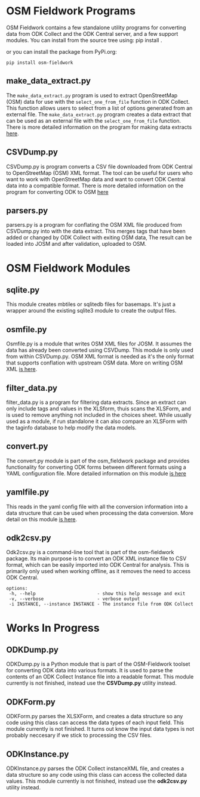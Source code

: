 # OSM Fieldwork Programs

OSM Fieldwork contains a few standalone utility programs for converting
data from ODK Collect and the ODK Central server, and a few support
modules. You can install from the source tree using:
pip install .

or you can install the package from PyPi.org:

    pip install osm-fieldwork

## make_data_extract.py

The `make_data_extract.py` program is used to extract OpenStreetMap
(OSM) data for use with the `select_one_from_file` function in ODK
Collect. This function allows users to select from a list of options
generated from an external file. The `make_data_extract.py` program
creates a data extract that can be used as an external file with the
`select_one_from_file` function. There is more detailed information on
the program for making data extracts [here](make_data_extract.md).

## CSVDump.py

CSVDump.py is program converts a CSV file downloaded from
ODK Central to OpenStreetMap (OSM) XML format. The tool can be useful
for users who want to work with OpenStreetMap data and want to convert
ODK Central data into a compatible format. There is more detailed information on
the program for converting ODK to OSM [here](CSVDump.md)

## parsers.py

parsers.py is a program for conflating the OSM XML file produced
from CSVDump.py into with the data extract. This merges tags that have
been added or changed by ODK Collect with exiting OSM data, The result
can be loaded into JOSM and after validation, uploaded to OSM.

# OSM Fieldwork Modules

## sqlite.py

This module creates mbtiles or sqlitedb files for basemaps. It's just
a wrapper around the existing sqlite3 module to create the output
files.

## osmfile.py

Osmfile.py is a module that writes OSM XML files for JOSM. It assumes
the data has already been converted using CSVDump. This module is only
used from within CSVDump.py. OSM XML format is needed as it's the only
format that supports conflation with upstream OSM data. More on
writing OSM XML [is here](osmfile.md).

## filter_data.py

filter_data.py is a program for filtering data extracts. Since an
extract can only include tags and values in the XLSform, thuis scans
the XLSForm, and is used to remove anything not included in the choices
sheet. While usually used as a module, if run standalone it can also
compare an XLSForm with the taginfo database to help modify the data
models.

## convert.py

The convert.py module is part of the osm_fieldwork package and
provides functionality for converting ODK forms between different
formats using a YAML configuration file. More detailed information on
this module [is here](convert.md)

## yamlfile.py

This reads in the yaml config file with all the conversion
information into a data structure that can be used when processing the
data conversion. More detail on this module [is here](yamlfile.md).

## odk2csv.py

Odk2csv.py is a command-line tool that is part of the osm-fieldwork
package. Its main purpose is to convert an ODK XML
instance file to CSV format, which can be easily imported into ODK
Central for analysis. This is primarily only used when working
offline, as it removes the need to access ODK Central.

    options:
     -h, --help                       - show this help message and exit
     -v, --verbose                    - verbose output
     -i INSTANCE, --instance INSTANCE - The instance file from ODK Collect

# Works In Progress

## ODKDump.py

ODKDump.py is a Python module that is part of the OSM-Fieldwork
toolset for converting ODK data into various
formats. It is used to parse the contents of an ODK Collect Instance
file into a readable format. This module currently is not finished,
instead use the **CSVDump.py** utility instead.

## ODKForm.py

ODKForm.py parses the XLSXForm, and creates a data structure so
any code using this class can access the data types of each input
field. This module currently is not finished. It turns out know the
input data types is not probably neccesary if we stick to processing
the CSV files.

## ODKInstance.py

ODKInstance.py parses the ODK Collect instanceXML file, and creates a
data structure so any code using this class can access the collected
data values. This module currently is not finished, instead use the
**odk2csv.py** utility instead.
